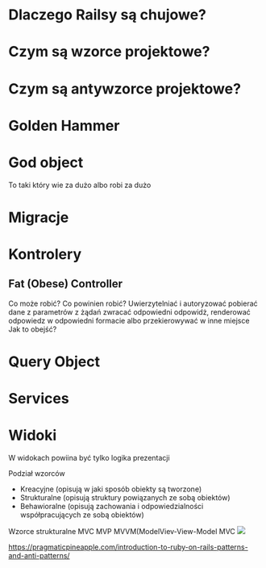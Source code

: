 # Dlaczego Railsy są chujowe?

# Czym są wzorce projektowe?
# Czym są antywzorce projektowe?
# Golden Hammer
# God object
To taki który wie za dużo albo robi za dużo

# Migracje

# Kontrolery
## Fat (Obese) Controller
Co może robić?
Co powinien robić?
Uwierzytelniać i autoryzować
pobierać dane z parametrów z żądań
zwracać odpowiedni odpowidż, renderować odpowiedz w odpowiedni formacie albo przekierowywać w inne miejsce
Jak to obejść?
# Query Object
# Services

# Widoki
W widokach powiina być tylko logika prezentacji

Podział wzorców
- Kreacyjne (opisują w jaki sposób obiekty są tworzone)
- Strukturalne (opisują struktury powiązanych ze sobą obiektów)
- Behawioralne (opisują zachowania i odpowiedzialności współpracujących ze sobą obiektów)

Wzorce strukturalne MVC MVP MVVM(ModelViev-View-Model
MVC
![](https://geek.justjoin.it/wp-content/uploads/2019/04/1-1.png)

https://pragmaticpineapple.com/introduction-to-ruby-on-rails-patterns-and-anti-patterns/
